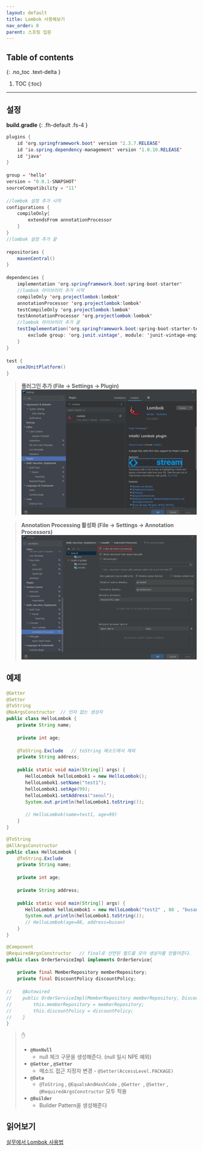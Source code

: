 ```yaml
---
layout: default
title: Lombok 사용해보기
nav_order: 0
parent: 스프링 입문
---
```

## Table of contents
{: .no_toc .text-delta }

1. TOC
{:toc}
---

## **설정**

**build.gradle**
{: .fh-default .fs-4 }

```java
plugins {
	id 'org.springframework.boot' version '2.3.7.RELEASE'
	id 'io.spring.dependency-management' version '1.0.10.RELEASE'
	id 'java'
}

group = 'hello'
version = '0.0.1-SNAPSHOT'
sourceCompatibility = '11'

//lombok 설정 추가 시작
configurations {
	compileOnly{
		extendsFrom annotationProcessor
	}
}
//lombok 설정 추가 끝

repositories {
	mavenCentral()
}

dependencies {
	implementation 'org.springframework.boot:spring-boot-starter'
	//lombok 라이브러리 추가 시작
	compileOnly 'org.projectlombok:lombok'
	annotationProcessor 'org.projectlombok:lombok'
	testCompileOnly 'org.projectlombok:lombok'
	testAnnotationProcessor 'org.projectlombok:lombok'
	//lombok 라이브러리 추가 끝
	testImplementation('org.springframework.boot:spring-boot-starter-test') {
		exclude group: 'org.junit.vintage', module: 'junit-vintage-engine'
	}
}

test {
	useJUnitPlatform()
}

```

> **플러그인 추가 (File -> Settings -> Plugin)**
![](../../assets/images/spring/lombok-use/1.png)

> **Annotation Processing 활성화 (File -> Settings -> Annotation Processors)**
![](../../assets/images/spring/lombok-use/2.png)

## **예제**

```java
@Getter
@Setter
@ToString
@NoArgsConstructor	// 인자 없는 생성자
public class HelloLombok {
    private String name;

    private int age;

    @ToString.Exclude	// toString 메소드에서 제외
    private String address;

    public static void main(String[] args) {
       HelloLombok helloLombok1 = new HelloLombok();
       helloLombok1.setName("test1");
       helloLombok1.setAge(99);
       helloLombok1.setAddress("seoul");
       System.out.println(helloLombok1.toString());

       // HelloLombok(name=test1, age=99)
    }
}
```

```java
@ToString
@AllArgsConstructor
public class HelloLombok {
    @ToString.Exclude
    private String name;

    private int age;

    private String address;

    public static void main(String[] args) {
       HelloLombok helloLombok1 = new HelloLombok("test2" , 88 , "busan");
       System.out.println(helloLombok1.toString());
       // HelloLombok(age=88, address=busan)
    }
}
```

```java
@Component
@RequiredArgsConstructor   // final로 선언된 필드를 모아 생성자를 만들어준다.
public class OrderServiceImpl implements OrderService{

    private final MemberRepository memberRepository;
    private final DiscountPolicy discountPolicy;

//    @Autowired
//    public OrderServiceImpl(MemberRepository memberRepository, DiscountPolicy discountPolicy) {
//        this.memberRepository = memberRepository;
//        this.discountPolicy = discountPolicy;
//    }
}
```


> ✋
> -   **`@NonNull`**
>      -   null 체크 구문을 생성해준다. (null 일시 NPE 예외)
> -   **`@Getter` , `@Setter`**
>      -   메소드 접근 지정자 변경 - `@Setter(AccessLevel.PACKAGE)`
> -   **`@Data`**
>      -   `@ToString` , `@EqualsAndHashCode` , `@Getter`  , `@Setter` , `@RequiredArgsConstructor` 모두 적용
> -   **`@Builder`**
>      -   Builder Pattern을 생성해준다

## **읽어보기**

[실무에서 Lombok 사용법](https://cheese10yun.github.io/lombok/)
